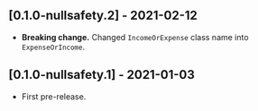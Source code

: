 ## [0.1.0-nullsafety.2] - 2021-02-12

* **Breaking change.** Changed `IncomeOrExpense` class name into `ExpenseOrIncome`.

## [0.1.0-nullsafety.1] - 2021-01-03

* First pre-release.
